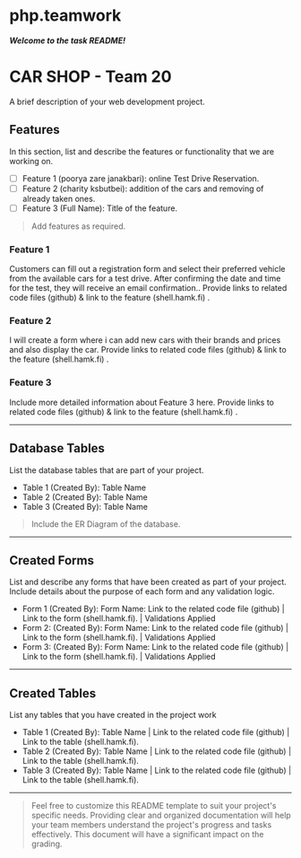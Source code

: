 # php.teamwork
***Welcome to the task README!***

# CAR SHOP - Team 20

A brief description of your web development project.


## Features

In this section, list and describe the features or functionality that we are working on. 

- [ ] Feature 1 (poorya zare janakbari): online Test Drive Reservation. 
- [ ] Feature 2 (charity ksbutbei): addition of the cars and removing of already taken ones.
- [ ] Feature 3 (Full Name): Title of the feature.

> Add features as required. 

### Feature 1

Customers can fill out a registration form and select their preferred vehicle from the available cars for a test drive. After confirming the date and time for the test, they will receive an email confirmation.. Provide links to related code files (github) & link to the feature (shell.hamk.fi) .

### Feature 2

I will create a form where i can add new cars with their brands and prices and also display the car. Provide links to related code files (github) & link to the feature (shell.hamk.fi) .

### Feature 3

Include more detailed information about Feature 3 here. Provide links to related code files (github) & link to the feature (shell.hamk.fi) .

---

## Database Tables

List the database tables that are part of your project. 

- Table 1 (Created By): Table Name 
- Table 2 (Created By): Table Name 
- Table 3 (Created By): Table Name 

> Include the ER Diagram of the database. 

---

## Created Forms

List and describe any forms that have been created as part of your project. Include details about the purpose of each form and any validation logic.

- Form 1 (Created By): Form Name: Link to the related code file (github) | Link to the form (shell.hamk.fi). | Validations Applied
- Form 2: (Created By): Form Name: Link to the related code file (github) | Link to the form (shell.hamk.fi).  | Validations Applied
- Form 3: (Created By): Form Name: Link to the related code file (github) | Link to the form (shell.hamk.fi).  | Validations Applied


---

## Created Tables

List any tables that you have created in the project work

- Table 1 (Created By): Table Name | Link to the related code file (github) | Link to the table (shell.hamk.fi).
- Table 2 (Created By): Table Name | Link to the related code file (github) | Link to the table (shell.hamk.fi).
- Table 3 (Created By): Table Name | Link to the related code file (github) | Link to the table (shell.hamk.fi).

---



> Feel free to customize this README template to suit your project's specific needs. Providing clear and organized documentation will help your team members understand the project's progress and tasks effectively. This document will have a significant impact on the grading. 